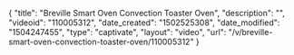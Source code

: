 {
    "title": "Breville Smart Oven Convection Toaster Oven",
    "description": "",
    "videoid": "110005312",
    "date_created": "1502525308",
    "date_modified": "1504247455",
    "type": "captivate",
    "layout": "video",
    "url": "\/v\/breville-smart-oven-convection-toaster-oven\/110005312"
}